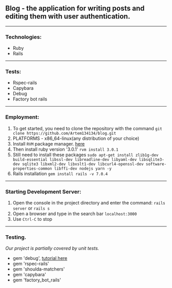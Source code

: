 ##  Blog - the application for writing posts and editing them with user authentication.
---
### Technologies:
* Ruby 
* Rails 
---
### Tests:
* Rspec-rails
* Capybara
* Debug
* Factory bot rails
---
### Employment:
1. To get started, you need to clone the repository with the command
 `git clone https://github.com/Artem134134/blog.git `
2. PLATFORMS - x86_64-linux(any distribution of your choice)
3. Install `RVM` package manager. [here](https://rvm.io/) 
4. Then install ruby version '3.0.1' `rvm install 3.0.1`
5. Still need to install these packages `sudo apt-get install zlib1g-dev build-essential libssl-dev libreadline-dev libyaml-dev libsqlite3-dev sqlite3 libxml2-dev libxslt1-dev libcurl4-openssl-dev software-properties-common libffi-dev nodejs yarn -y`
6. Rails installation `gem install rails -v 7.0.4`
---
### Starting Development Server:
1. Open the console in the project directory and enter the command: `rails server` or `rails s`
2. Open a browser and type in the search bar `localhost:3000`
3. Use `Ctrl-C` to stop
---
### Testing. 
_Our project is partially covered by unit tests._

 * gem 'debug', [tutorial here](https://edgeguides.rubyonrails.org/debugging_rails_applications.html)
 * gem 'rspec-rails'
 * gem 'shoulda-matchers'
 * gem 'capybara'
 * gem 'factory_bot_rails'
